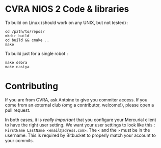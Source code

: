CVRA NIOS 2 Code & libraries
============================

To build on Linux (should work on any UNIX, but not tested) :

    cd /path/to/repos/
    mkdir build
    cd build && cmake ..
    make


To build just for a single robot :

    make debra
    make nastya


Contributing
============
If you are from CVRA, ask Antoine to give you commiter access. If you come from an external club
(omg a contributor, welcome!), please open a pull request.

In both cases, it is _really important_ that you configure your Mercurial client to have the right user setting.
We want your user settings to look like this : `FirstName LastName <email@adress.com>`. The `<` and the `>` must
be in the username. This is required by Bitbucket to properly match your account to your commits.
